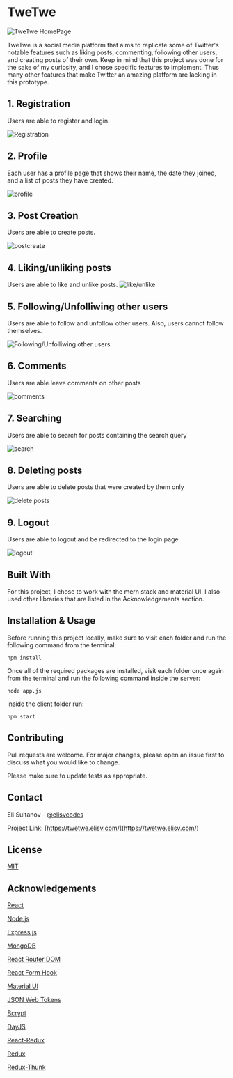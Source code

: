 # TweTwe

![TweTwe HomePage](https://elisv.com/twetwe.png)

TweTwe is a social media platform that aims to replicate some of Twitter's notable features such as liking posts, commenting, following other users, and creating posts of their own. Keep in mind that this project was done for the sake of my curiosity, and I chose specific features to implement. Thus many other features that make Twitter an amazing platform are lacking in this prototype.

## 1. Registration
Users are able to register and login.

![Registration](https://user-images.githubusercontent.com/69530035/123554105-898ae680-d74c-11eb-8426-96ee88b8e2ea.gif)

## 2. Profile
Each user has a profile page that shows their name, the date they joined, and a list of posts they have created.   

![profile](https://user-images.githubusercontent.com/69530035/123553706-e5ed0680-d74a-11eb-8a6d-af993776497a.gif)

## 3. Post Creation
Users are able to create posts.

![postcreate](https://user-images.githubusercontent.com/69530035/123552403-fcdc2a80-d743-11eb-9170-f57933cf903e.gif)

## 4. Liking/unliking posts
Users are able to like and unlike posts.
![like/unlike](https://user-images.githubusercontent.com/69530035/123553346-a0c7d500-d748-11eb-9122-65a9560ae05d.gif)

## 5. Following/Unfolliwing other users
Users are able to follow and unfollow other users. Also, users cannot follow themselves.

![Following/Unfolliwing other users](https://user-images.githubusercontent.com/69530035/123553453-3c594580-d749-11eb-9f91-4661bbc439b7.gif)

## 6. Comments
Users are able leave comments on other posts

![comments](https://user-images.githubusercontent.com/69530035/123553545-c2758c00-d749-11eb-8e89-a9725c107b5a.gif)

## 7. Searching
Users are able to search for posts containing the search query

![search](https://user-images.githubusercontent.com/69530035/123553872-8a6f4880-d74b-11eb-8c0e-c82a596dd5de.gif)

## 8. Deleting posts
Users are able to delete posts that were created by them only

![delete posts](https://user-images.githubusercontent.com/69530035/123553967-efc33980-d74b-11eb-89a4-ad0669825973.gif)


## 9. Logout
Users are able to logout and be redirected to the login page

![logout](https://user-images.githubusercontent.com/69530035/123554026-2ef18a80-d74c-11eb-971f-59e118b8024b.gif)


## Built With

For this project, I chose to work with the mern stack and material UI. I also used other libraries that are listed in the Acknowledgements section.

## Installation & Usage

Before running this project locally, make sure to visit each folder and run the following command from the terminal: 

```
npm install
```

Once all of the required packages are installed, visit each folder once again from the terminal and run the following command inside the server:
```
node app.js
```

inside the client folder run: 

```
npm start
```

## Contributing
Pull requests are welcome. For major changes, please open an issue first to discuss what you would like to change.

Please make sure to update tests as appropriate.

## Contact

Eli Sultanov - [@elisvcodes](https://twitter.com/elisvcodes) 

Project Link: [https://twetwe.elisv.com/](https://twetwe.elisv.com/)

## License
[MIT](https://choosealicense.com/licenses/mit/)

## Acknowledgements
[React](https://reactjs.org/)


[Node.js](https://nodejs.org/en/)

[Express.js](https://expressjs.com/)

[MongoDB](https://www.mongodb.com/)

[React Router DOM](https://www.mongodb.com/)

[React Form Hook](https://react-hook-form.com/)

[Material UI](https://material-ui.com/)

[JSON Web Tokens](https://jwt.io/)

[Bcrypt](https://www.npmjs.com/package/bcrypt)

[DayJS](https://github.com/iamkun/dayjs)

[React-Redux](https://react-redux.js.org/)

[Redux](https://redux.js.org/)

[Redux-Thunk](https://github.com/reduxjs/redux-thunk)
